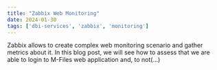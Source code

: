 ```yaml
---
title: "Zabbix Web Monitoring"
date: 2024-01-30
tags: ['dbi-services', 'zabbix', 'monitoring']
---
```

Zabbix allows to create complex web monitoring scenario and gather metrics about it. In this blog post, we will see how to assess that we are able to login to M-Files web application and, to not(…)